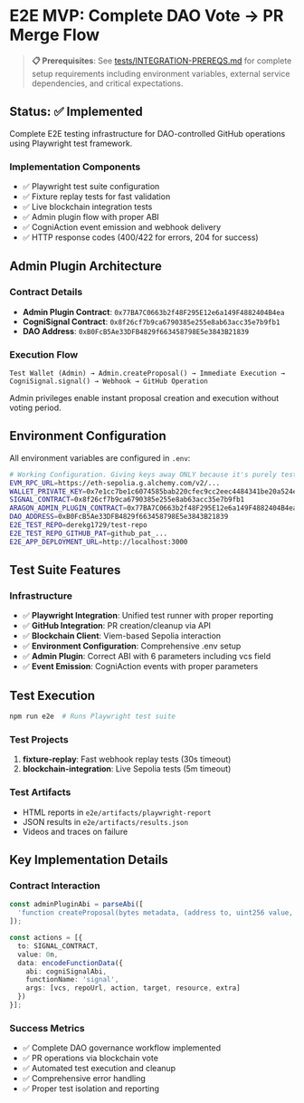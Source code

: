 # E2E MVP: Complete DAO Vote → PR Merge Flow

> **📋 Prerequisites**: See [tests/INTEGRATION-PREREQS.md](tests/INTEGRATION-PREREQS.md) for complete setup requirements including environment variables, external service dependencies, and critical expectations.

## Status: ✅ Implemented

Complete E2E testing infrastructure for DAO-controlled GitHub operations using Playwright test framework.

### Implementation Components
- ✅ Playwright test suite configuration
- ✅ Fixture replay tests for fast validation
- ✅ Live blockchain integration tests
- ✅ Admin plugin flow with proper ABI
- ✅ CogniAction event emission and webhook delivery
- ✅ HTTP response codes (400/422 for errors, 204 for success)

## Admin Plugin Architecture

### Contract Details
- **Admin Plugin Contract**: `0x77BA7C0663b2f48F295E12e6a149F4882404B4ea`
- **CogniSignal Contract**: `0x8f26cf7b9ca6790385e255e8ab63acc35e7b9fb1`
- **DAO Address**: `0xB0FcB5Ae33DFB4829f663458798E5e3843B21839`

### Execution Flow
```
Test Wallet (Admin) → Admin.createProposal() → Immediate Execution → CogniSignal.signal() → Webhook → GitHub Operation
```

Admin privileges enable instant proposal creation and execution without voting period.

## Environment Configuration

All environment variables are configured in `.env`:

```bash
# Working Configuration. Giving keys away ONLY because it's purely test network
EVM_RPC_URL=https://eth-sepolia.g.alchemy.com/v2/...
WALLET_PRIVATE_KEY=0x7e1cc7be1c6074585bab220cfec9cc2eec4484341be20a524eca5bc8a90bf58d
SIGNAL_CONTRACT=0x8f26cf7b9ca6790385e255e8ab63acc35e7b9fb1
ARAGON_ADMIN_PLUGIN_CONTRACT=0x77BA7C0663b2f48F295E12e6a149F4882404B4ea
DAO_ADDRESS=0xB0FcB5Ae33DFB4829f663458798E5e3843B21839
E2E_TEST_REPO=derekg1729/test-repo
E2E_TEST_REPO_GITHUB_PAT=github_pat_...
E2E_APP_DEPLOYMENT_URL=http://localhost:3000
```

## Test Suite Features

### Infrastructure
- ✅ **Playwright Integration**: Unified test runner with proper reporting
- ✅ **GitHub Integration**: PR creation/cleanup via API  
- ✅ **Blockchain Client**: Viem-based Sepolia interaction
- ✅ **Environment Configuration**: Comprehensive .env setup
- ✅ **Admin Plugin**: Correct ABI with 6 parameters including vcs field
- ✅ **Event Emission**: CogniAction events with proper parameters

## Test Execution

```bash
npm run e2e  # Runs Playwright test suite
```

### Test Projects
1. **fixture-replay**: Fast webhook replay tests (30s timeout)
2. **blockchain-integration**: Live Sepolia tests (5m timeout)

### Test Artifacts
- HTML reports in `e2e/artifacts/playwright-report`
- JSON results in `e2e/artifacts/results.json`
- Videos and traces on failure


## Key Implementation Details

### Contract Interaction
```typescript
const adminPluginAbi = parseAbi([
  'function createProposal(bytes metadata, (address to, uint256 value, bytes data)[] actions, uint64 startDate, uint64 endDate, bytes data) returns (uint256)'
]);

const actions = [{
  to: SIGNAL_CONTRACT,
  value: 0n,
  data: encodeFunctionData({
    abi: cogniSignalAbi,
    functionName: 'signal',
    args: [vcs, repoUrl, action, target, resource, extra]
  })
}];
```

### Success Metrics
- ✅ Complete DAO governance workflow implemented
- ✅ PR operations via blockchain vote
- ✅ Automated test execution and cleanup  
- ✅ Comprehensive error handling
- ✅ Proper test isolation and reporting